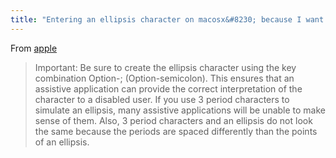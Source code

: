 ```yaml
--- 
title: "Entering an ellipsis character on macosx&#8230; because I want to remember&#8230;"
---
```

From [apple](http://developer.apple.com/documentation/UserExperience/Conceptual/OSXHIGuidelines/XHIGText/chapter_13_section_3.html#//apple_ref/doc/uid/TP30000365-TPXREF126)

> Important: Be sure to create the ellipsis character using the key combination Option-; (Option-semicolon). This ensures that an assistive application can provide the correct interpretation of the character to a disabled user. If you use 3 period characters to simulate an ellipsis, many assistive applications will be unable to make sense of them. Also, 3 period characters and an ellipsis do not look the same because the periods are spaced differently than the points of an ellipsis.
